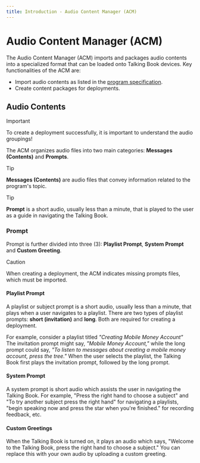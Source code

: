 ```yaml
---
title: Introduction - Audio Content Manager (ACM)
---
```


# Audio Content Manager (ACM)

The Audio Content Manager (ACM) imports and packages audio contents into a specialized format that can be loaded onto Talking Book devices.
Key functionalities of the ACM are:

- Import audio contents as listed in the [program specification](/program-spec/introduction#contents).
- Create content packages for deployments.

## Audio Contents

> [!IMPORTANT]
> To create a deployment successfully, it is important to understand the audio groupings!

The ACM organizes audio files into two main categories: **Messages (Contents)** and **Prompts**.

> [!TIP]
> **Messages (Contents)** are audio files that convey information related to the program's topic.
>

> [!TIP]
> **Prompt** is a short audio, usually less than a minute, that is played to the user as a guide in navigating the Talking Book.
>

### Prompt

Prompt is further divided into three (3):  **Playlist Prompt**, **System Prompt** and  **Custom Greeting**.

> [!CAUTION]
> When creating a deployment, the ACM indicates missing prompts files, which must be imported.

#### Playlist Prompt

A playlist or subject prompt is a short audio, usually less than a minute, that plays when a user navigates to a playlist. There are two types of playlist prompts: **short (invitation)** and **long**. Both are required for creating a deployment.

For example, consider a playlist titled *"Creating Mobile Money Account"* The invitation prompt might say, *"Mobile Money Account,"* while the long prompt could say, *"To listen to messages about creating a mobile money account, press the tree."*
When the user selects the playlist, the Talking Book first plays the invitation prompt, followed by the long prompt.

#### System Prompt

A system prompt is short audio which assists the user in navigating the Talking Book. For example, "Press the right hand to choose a subject" and "To try another subject press the right hand" for navigating a playlists, "begin speaking now and press the star when you're finished." for recording feedback, etc.

#### Custom Greetings

When the Talking Book is turned on, it plays an audio which says, "Welcome to the Talking Book, press the right hand to choose a subject." You can replace this with your own audio by uploading a custom greeting.
